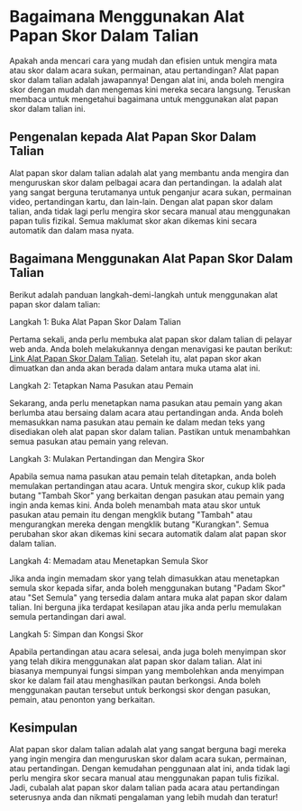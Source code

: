 Bagaimana Menggunakan Alat Papan Skor Dalam Talian
==================================================

Apakah anda mencari cara yang mudah dan efisien untuk mengira mata atau skor dalam acara sukan, permainan, atau pertandingan? Alat papan skor dalam talian adalah jawapannya! Dengan alat ini, anda boleh mengira skor dengan mudah dan mengemas kini mereka secara langsung. Teruskan membaca untuk mengetahui bagaimana untuk menggunakan alat papan skor dalam talian ini.

Pengenalan kepada Alat Papan Skor Dalam Talian
----------------------------------------------

Alat papan skor dalam talian adalah alat yang membantu anda mengira dan menguruskan skor dalam pelbagai acara dan pertandingan. Ia adalah alat yang sangat berguna terutamanya untuk penganjur acara sukan, permainan video, pertandingan kartu, dan lain-lain. Dengan alat papan skor dalam talian, anda tidak lagi perlu mengira skor secara manual atau menggunakan papan tulis fizikal. Semua maklumat skor akan dikemas kini secara automatik dan dalam masa nyata.

Bagaimana Menggunakan Alat Papan Skor Dalam Talian
--------------------------------------------------

Berikut adalah panduan langkah-demi-langkah untuk menggunakan alat papan skor dalam talian:

Langkah 1: Buka Alat Papan Skor Dalam Talian

Pertama sekali, anda perlu membuka alat papan skor dalam talian di pelayar web anda. Anda boleh melakukannya dengan menavigasi ke pautan berikut: [Link Alat Papan Skor Dalam Talian](https://www.onlinecalculatorsfree.com/ms/tools/scoreboard.html). Setelah itu, alat papan skor akan dimuatkan dan anda akan berada dalam antara muka utama alat ini.

Langkah 2: Tetapkan Nama Pasukan atau Pemain

Sekarang, anda perlu menetapkan nama pasukan atau pemain yang akan berlumba atau bersaing dalam acara atau pertandingan anda. Anda boleh memasukkan nama pasukan atau pemain ke dalam medan teks yang disediakan oleh alat papan skor dalam talian. Pastikan untuk menambahkan semua pasukan atau pemain yang relevan.

Langkah 3: Mulakan Pertandingan dan Mengira Skor

Apabila semua nama pasukan atau pemain telah ditetapkan, anda boleh memulakan pertandingan atau acara. Untuk mengira skor, cukup klik pada butang "Tambah Skor" yang berkaitan dengan pasukan atau pemain yang ingin anda kemas kini. Anda boleh menambah mata atau skor untuk pasukan atau pemain itu dengan mengklik butang "Tambah" atau mengurangkan mereka dengan mengklik butang "Kurangkan". Semua perubahan skor akan dikemas kini secara automatik dalam alat papan skor dalam talian.

Langkah 4: Memadam atau Menetapkan Semula Skor

Jika anda ingin memadam skor yang telah dimasukkan atau menetapkan semula skor kepada sifar, anda boleh menggunakan butang "Padam Skor" atau "Set Semula" yang tersedia dalam antara muka alat papan skor dalam talian. Ini berguna jika terdapat kesilapan atau jika anda perlu memulakan semula pertandingan dari awal.

Langkah 5: Simpan dan Kongsi Skor

Apabila pertandingan atau acara selesai, anda juga boleh menyimpan skor yang telah dikira menggunakan alat papan skor dalam talian. Alat ini biasanya mempunyai fungsi simpan yang membolehkan anda menyimpan skor ke dalam fail atau menghasilkan pautan berkongsi. Anda boleh menggunakan pautan tersebut untuk berkongsi skor dengan pasukan, pemain, atau penonton yang berkaitan.

Kesimpulan
----------

Alat papan skor dalam talian adalah alat yang sangat berguna bagi mereka yang ingin mengira dan menguruskan skor dalam acara sukan, permainan, atau pertandingan. Dengan kemudahan penggunaan alat ini, anda tidak lagi perlu mengira skor secara manual atau menggunakan papan tulis fizikal. Jadi, cubalah alat papan skor dalam talian pada acara atau pertandingan seterusnya anda dan nikmati pengalaman yang lebih mudah dan teratur!